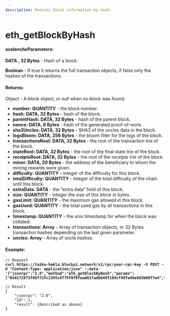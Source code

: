 ```yaml
---
description: Returns block information by hash.
---
```


# eth\_getBlockByHash

#### avalanche**Parameters:**

**DATA , 32 Bytes** - Hash of a block.

**Boolean** - If true it returns the full transaction objects, if false only the hashes of the transactions.

#### **Returns:**

Object - A block object, or null when no block was found:

* **number: QUANTITY** - the block number.
* **hash: DATA, 32 Bytes** - hash of the block.
* **parentHash: DATA, 32 Bytes** - hash of the parent block.
* **nonce: DATA, 8 Bytes** - hash of the generated proof-of-work.
* **sha3Uncles: DATA, 32 Bytes** - SHA3 of the uncles data in the block.
* **logsBloom: DATA, 256 Bytes** - the bloom filter for the logs of the block.
* **transactionsRoot: DATA, 32 Bytes** - the root of the transaction trie of the block.
* **stateRoot: DATA, 32 Bytes** - the root of the final state trie of the block.
* **receiptsRoot: DATA, 32 Bytes** - the root of the receipts trie of the block.
* **miner: DATA, 20 Bytes** - the address of the beneficiary to whom the mining rewards were given.
* **difficulty: QUANTITY** - integer of the difficulty for this block.
* **totalDifficulty: QUANTITY** - integer of the total difficulty of the chain until this block.
* **extraData: DATA** - the “extra data” field of this block.
* **size: QUANTITY** - integer the size of this block in bytes.
* **gasLimit: QUANTITY** - the maximum gas allowed in this block.
* **gasUsed: QUANTITY** - the total used gas by all transactions in this block.
* **timestamp: QUANTITY** - the unix timestamp for when the block was collated.
* **transactions: Array** - Array of transaction objects, or 32 Bytes transaction hashes depending on the last given parameter.
* **uncles: Array** - Array of uncle hashes.

#### Example:

<pre class="language-json" data-overflow="wrap"><code class="lang-json">// Request
<strong>curl https://taiko-hekla.blockpi.network/v1/rpc/your-rpc-key -X POST -H "Content-Type: application/json" --data '{"jsonrpc":"2.0","method":"eth_getBlockByHash","params":["0x0172873f08f73fc2395c8f79f0f0fead61fadb648f169cf40fa86e8d3b00f7e4",false],"id":1}'
</strong>
// Result
{
    "jsonrpc": "2.0",
    "id": 1,
    "result": {described as above}
}
</code></pre>
